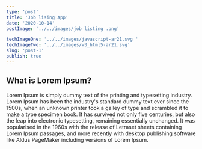```yaml
---
type: 'post'
title: 'Job lising App'
date: '2020-10-14'
postImage: '../../images/job listing .png'

techImageOne: '../../images/javascript-ar21.svg '
techImageTwo: '../../images/w3_html5-ar21.svg'
slug: 'post-1'
publish: true
---
```

## What is Lorem Ipsum?

Lorem Ipsum is simply dummy text of the printing and typesetting industry. Lorem Ipsum has been the industry's standard dummy text ever since the 1500s, when an unknown printer took a galley of type and scrambled it to make a type specimen book. It has survived not only five centuries, but also the leap into electronic typesetting, remaining essentially unchanged. It was popularised in the 1960s with the release of Letraset sheets containing Lorem Ipsum passages, and more recently with desktop publishing software like Aldus PageMaker including versions of Lorem Ipsum.

